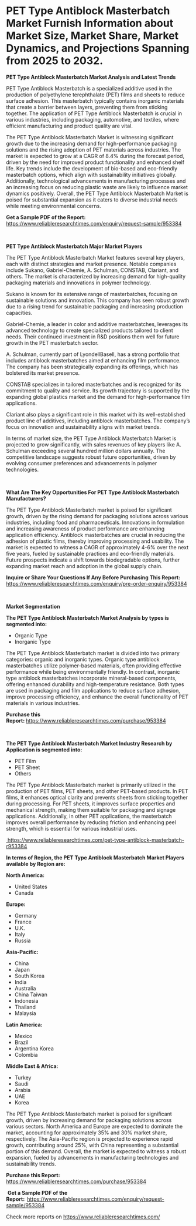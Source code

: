 <p><h1>PET Type Antiblock Masterbatch Market Furnish Information about Market Size, Market Share, Market Dynamics, and Projections Spanning from 2025 to 2032.</h1></p><p><strong>PET Type Antiblock Masterbatch Market Analysis and Latest Trends</strong></p>
<p><p>PET Type Antiblock Masterbatch is a specialized additive used in the production of polyethylene terephthalate (PET) films and sheets to reduce surface adhesion. This masterbatch typically contains inorganic materials that create a barrier between layers, preventing them from sticking together. The application of PET Type Antiblock Masterbatch is crucial in various industries, including packaging, automotive, and textiles, where efficient manufacturing and product quality are vital.</p><p>The PET Type Antiblock Masterbatch Market is witnessing significant growth due to the increasing demand for high-performance packaging solutions and the rising adoption of PET materials across industries. The market is expected to grow at a CAGR of 8.4% during the forecast period, driven by the need for improved product functionality and enhanced shelf life. Key trends include the development of bio-based and eco-friendly masterbatch options, which align with sustainability initiatives globally. Additionally, technological advancements in manufacturing processes and an increasing focus on reducing plastic waste are likely to influence market dynamics positively. Overall, the PET Type Antiblock Masterbatch Market is poised for substantial expansion as it caters to diverse industrial needs while meeting environmental concerns.</p></p>
<p><strong>Get a Sample PDF of the Report:&nbsp;</strong> <a href="https://www.reliableresearchtimes.com/enquiry/request-sample/953384?utm_campaign=3264&utm_medium=2&utm_source=Github&utm_content=ia&utm_term=07032025&utm_id=pet-type-antiblock-masterbatch">https://www.reliableresearchtimes.com/enquiry/request-sample/953384</a></p>
<p>&nbsp;</p>
<p><strong>PET Type Antiblock Masterbatch Major Market Players</strong></p>
<p><p>The PET Type Antiblock Masterbatch Market features several key players, each with distinct strategies and market presence. Notable companies include Sukano, Gabriel-Chemie, A. Schulman, CONSTAB, Clariant, and others. The market is characterized by increasing demand for high-quality packaging materials and innovations in polymer technology.</p><p>Sukano is known for its extensive range of masterbatches, focusing on sustainable solutions and innovation. This company has seen robust growth due to a rising trend for sustainable packaging and increasing production capacities.</p><p>Gabriel-Chemie, a leader in color and additive masterbatches, leverages its advanced technology to create specialized products tailored to client needs. Their continued investment in R&D positions them well for future growth in the PET masterbatch sector.</p><p>A. Schulman, currently part of LyondellBasell, has a strong portfolio that includes antiblock masterbatches aimed at enhancing film performance. The company has been strategically expanding its offerings, which has bolstered its market presence.</p><p>CONSTAB specializes in tailored masterbatches and is recognized for its commitment to quality and service. Its growth trajectory is supported by the expanding global plastics market and the demand for high-performance film applications.</p><p>Clariant also plays a significant role in this market with its well-established product line of additives, including antiblock masterbatches. The company’s focus on innovation and sustainability aligns with market trends.</p><p>In terms of market size, the PET Type Antiblock Masterbatch Market is projected to grow significantly, with sales revenues of key players like A. Schulman exceeding several hundred million dollars annually. The competitive landscape suggests robust future opportunities, driven by evolving consumer preferences and advancements in polymer technologies.</p></p>
<p>&nbsp;</p>
<p><strong>What Are The Key Opportunities For PET Type Antiblock Masterbatch Manufacturers?</strong></p>
<p><p>The PET Type Antiblock Masterbatch market is poised for significant growth, driven by the rising demand for packaging solutions across various industries, including food and pharmaceuticals. Innovations in formulation and increasing awareness of product performance are enhancing application efficiency. Antiblock masterbatches are crucial in reducing the adhesion of plastic films, thereby improving processing and usability. The market is expected to witness a CAGR of approximately 4-6% over the next five years, fueled by sustainable practices and eco-friendly materials. Future prospects indicate a shift towards biodegradable options, further expanding market reach and adoption in the global supply chain.</p></p>
<p><strong>Inquire or Share Your Questions If Any Before Purchasing This Report:</strong> <a href="https://www.reliableresearchtimes.com/enquiry/pre-order-enquiry/953384?utm_campaign=3264&utm_medium=2&utm_source=Github&utm_content=ia&utm_term=07032025&utm_id=pet-type-antiblock-masterbatch">https://www.reliableresearchtimes.com/enquiry/pre-order-enquiry/953384</a></p>
<p>&nbsp;</p>
<p><strong>Market Segmentation</strong></p>
<p><strong>The PET Type Antiblock Masterbatch Market Analysis by types is segmented into:</strong></p>
<p><ul><li>Organic Type</li><li>Inorganic Type</li></ul></p>
<p><p>The PET Type Antiblock Masterbatch market is divided into two primary categories: organic and inorganic types. Organic type antiblock masterbatches utilize polymer-based materials, often providing effective performance while being environmentally friendly. In contrast, inorganic type antiblock masterbatches incorporate mineral-based components, offering enhanced durability and high-temperature resistance. Both types are used in packaging and film applications to reduce surface adhesion, improve processing efficiency, and enhance the overall functionality of PET materials in various industries.</p></p>
<p><strong>Purchase this Report:&nbsp;</strong><a href="https://www.reliableresearchtimes.com/purchase/953384?utm_campaign=3264&utm_medium=2&utm_source=Github&utm_content=ia&utm_term=07032025&utm_id=pet-type-antiblock-masterbatch">https://www.reliableresearchtimes.com/purchase/953384</a></p>
<p>&nbsp;</p>
<p><strong>The PET Type Antiblock Masterbatch Market Industry Research by Application is segmented into:</strong></p>
<p><ul><li>PET Film</li><li>PET Sheet</li><li>Others</li></ul></p>
<p><p>The PET Type Antiblock Masterbatch market is primarily utilized in the production of PET films, PET sheets, and other PET-based products. In PET films, it enhances optical clarity and prevents sheets from sticking together during processing. For PET sheets, it improves surface properties and mechanical strength, making them suitable for packaging and signage applications. Additionally, in other PET applications, the masterbatch improves overall performance by reducing friction and enhancing peel strength, which is essential for various industrial uses.</p></p>
<p><a href="https://www.reliableresearchtimes.com/pet-type-antiblock-masterbatch-r953384?utm_campaign=3264&utm_medium=2&utm_source=Github&utm_content=ia&utm_term=07032025&utm_id=pet-type-antiblock-masterbatch">&nbsp;https://www.reliableresearchtimes.com/pet-type-antiblock-masterbatch-r953384</a></p>
<p><strong>In terms of Region, the PET Type Antiblock Masterbatch Market Players available by Region are:</strong></p>
<p>
    <p> <strong> North America: </strong>
        <ul>
            <li>United States</li>
            <li>Canada</li>
        </ul>
        </p> 
    <p> <strong> Europe: </strong>
        <ul>
            <li>Germany</li>
            <li>France</li>
            <li>U.K.</li>
            <li>Italy</li>
            <li>Russia</li>
        </ul>
        </p> 
    <p> <strong> Asia-Pacific: </strong>
        <ul>
            <li>China</li>
            <li>Japan</li>
            <li>South Korea</li>
            <li>India</li>
            <li>Australia</li>
            <li>China Taiwan</li>
            <li>Indonesia</li>
            <li>Thailand</li>
            <li>Malaysia</li>
        </ul>
        </p> 
    <p> <strong> Latin America: </strong>
        <ul>
            <li>Mexico</li>
            <li>Brazil</li>
            <li>Argentina Korea</li>
            <li>Colombia</li>
        </ul>
        </p> 
    <p> <strong> Middle East & Africa: </strong>
        <ul>
            <li>Turkey</li>
            <li>Saudi</li>
            <li>Arabia</li>
            <li>UAE</li>
            <li>Korea</li>
        </ul>
    </p>
    </p>
<p><p>The PET Type Antiblock Masterbatch market is poised for significant growth, driven by increasing demand for packaging solutions across various sectors. North America and Europe are expected to dominate the market, accounting for approximately 35% and 30% market share, respectively. The Asia-Pacific region is projected to experience rapid growth, contributing around 25%, with China representing a substantial portion of this demand. Overall, the market is expected to witness a robust expansion, fueled by advancements in manufacturing technologies and sustainability trends.</p></p>
<p><strong>Purchase this Report: </strong><a href="https://www.reliableresearchtimes.com/purchase/953384?utm_campaign=3264&utm_medium=2&utm_source=Github&utm_content=ia&utm_term=07032025&utm_id=pet-type-antiblock-masterbatch">https://www.reliableresearchtimes.com/purchase/953384</a></p>
<p>&nbsp;<strong>Get a Sample PDF of the Report:&nbsp;&nbsp;</strong><a href="https://www.reliableresearchtimes.com/enquiry/request-sample/953384?utm_campaign=3264&utm_medium=2&utm_source=Github&utm_content=ia&utm_term=07032025&utm_id=pet-type-antiblock-masterbatch">https://www.reliableresearchtimes.com/enquiry/request-sample/953384</a></p>
<p><strong></strong></p>
<p>Check more reports on <a href="https://www.reliableresearchtimes.com/?utm_campaign=3264&utm_medium=2&utm_source=Github&utm_content=ia&utm_term=07032025&utm_id=pet-type-antiblock-masterbatch">https://www.reliableresearchtimes.com/</a></p>